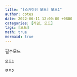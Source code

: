 ```yaml
---
title: "[스카이림 모드] 모드1"
author: cotes
date: 2022-06-11 12:00:00 +0800
categories: [게임, 모드]
tags: [모드]
math: true
mermaid: true
---
```


필수모드

`모드1`

`모드2`
